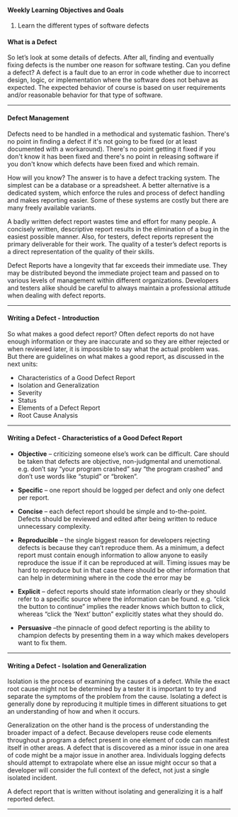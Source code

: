 #### Weekly Learning Objectives and Goals

1. Learn the different types of software defects

#### What is a Defect

So let’s look at some details of defects. After all, finding and eventually fixing defects is the number one reason for software testing. Can you define a defect? A defect is a fault due to an error in code whether due to incorrect design, logic, or implementation where the software does not behave as expected. The expected behavior of course is based on user requirements and/or reasonable behavior for that type of software.

---

#### Defect Management

Defects need to be handled in a methodical and systematic fashion. There's no point in finding a defect if it's not going to be fixed (or at least documented with a workaround). There's no point getting it fixed if you don't know it has been fixed and there's no point in releasing software if you don't know which defects have been fixed and which remain.

How will you know? The answer is to have a defect tracking system. The simplest can be a database or a spreadsheet. A better alternative is a dedicated system, which enforce the rules and process of defect handling and makes reporting easier. Some of these systems are costly but there are many freely available variants.

A badly written defect report wastes time and effort for many people. A concisely written, descriptive report results in the elimination of a bug in the easiest possible manner. Also, for testers, defect reports represent the primary deliverable for their work. The quality of a tester’s defect reports is a direct representation of the quality of their skills.

Defect Reports have a longevity that far exceeds their immediate use. They may be distributed beyond the immediate project team and passed on to various levels of management within different organizations. Developers and testers alike should be careful to always maintain a professional attitude when dealing with defect reports. 

---

#### Writing a Defect - Introduction

So what makes a good defect report? Often defect reports do not have enough information or they are inaccurate and so they are either rejected or when reviewed later, it is impossible to say what the actual problem was. But there are guidelines on what makes a good report, as discussed in the next units:

* Characteristics of a Good Defect Report
* Isolation and Generalization
* Severity
* Status
* Elements of a Defect Report
* Root Cause Analysis

---

#### Writing a Defect - Characteristics of a Good Defect Report

* **Objective** – criticizing someone else’s work can be difficult. Care should be taken that defects are objective, non-judgmental and unemotional. e.g. don’t say “your program crashed” say “the program crashed” and don’t use words like “stupid” or “broken”.

* **Specific** – one report should be logged per defect and only one defect per report.

* **Concise** – each defect report should be simple and to-the-point. Defects should be reviewed and edited after being written to reduce unnecessary complexity.

* **Reproducible** – the single biggest reason for developers rejecting defects is because they can’t reproduce them. As a minimum, a defect report must contain enough information to allow anyone to easily reproduce the issue if it can be reproduced at will. Timing issues may be hard to reproduce but in that case there should be other information that can help in determining where in the code the error may be

* **Explicit** – defect reports should state information clearly or they should refer to a specific source where the information can be found. e.g. “click the button to continue” implies the reader knows which button to click, whereas “click the ‘Next’ button” explicitly states what they should do.

* **Persuasive** –the pinnacle of good defect reporting is the ability to champion defects by presenting them in a way which makes developers want to fix them.

---

#### Writing a Defect - Isolation and Generalization

Isolation is the process of examining the causes of a defect. While the exact root cause might not be determined by a tester it is important to try and separate the symptoms of the problem from the cause. Isolating a defect is generally done by reproducing it multiple times in different situations to get an understanding of how and when it occurs.

Generalization on the other hand is the process of understanding the broader impact of a defect. Because developers reuse code elements throughout a program a defect present in one element of code can manifest itself in other areas. A defect that is discovered as a minor issue in one area of code might be a major issue in another area. Individuals logging defects should attempt to extrapolate where else an issue might occur so that a developer will consider the full context of the defect, not just a single isolated incident.

A defect report that is written without isolating and generalizing it is a half reported defect.

---

#### 